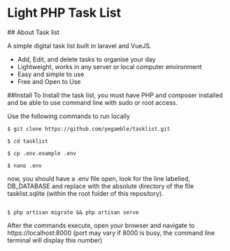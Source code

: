<h1>Light PHP Task List</h1>
## About Task list

A simple digital task list built in laravel and VueJS.

- Add, Edit, and delete tasks to organise your day
- Lightweight, works in any server or local computer environment  
- Easy and simple to use
- Free and Open to Use

##Install
To Install the task list, you must have PHP and composer installed
and be able to use command line with sudo or root access.

Use the following commands to run locally

```
$ git clone https://github.com/yegamble/tasklist.git

$ cd tasklist

$ cp .env.example .env 

$ nano .env
```

now, you should have a .env file open, look for the line labelled, DB_DATABASE 
and replace with the absolute directory of the file tasklist.sqlite (within the root folder of
this repository). 


```

$ php artisan migrate && php artisan serve
```

After the commands execute, open your browser and navigate to https://localhost:8000
(port may vary if 8000 is busy, the command line terminal will display this number)
